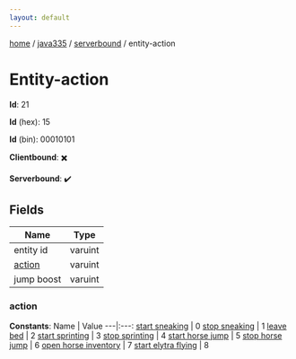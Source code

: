 ```yaml
---
layout: default
---
```


[home](/)  /  [java335](/protocol/java335)  /  [serverbound](/protocol/java335/serverbound)  /  entity-action

# Entity-action

**Id**: 21

**Id** (hex): 15

**Id** (bin): 00010101

**Clientbound**: ✖️

**Serverbound**: ✔️

## Fields

Name | Type
---|---
entity id | varuint
[action](#action) | varuint
jump boost | varuint

### action

**Constants**:
Name | Value
---|:---:
[start sneaking](action_start-sneaking) | 0
[stop sneaking](action_stop-sneaking) | 1
[leave bed](action_leave-bed) | 2
[start sprinting](action_start-sprinting) | 3
[stop sprinting](action_stop-sprinting) | 4
[start horse jump](action_start-horse-jump) | 5
[stop horse jump](action_stop-horse-jump) | 6
[open horse inventory](action_open-horse-inventory) | 7
[start elytra flying](action_start-elytra-flying) | 8

